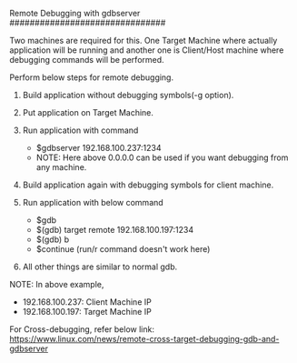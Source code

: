 Remote Debugging with gdbserver 
###############################

Two machines are required for this. One Target Machine where actually application will be running and another one is Client/Host machine where debugging commands will be performed.

Perform below steps for remote debugging.
1. Build application without debugging symbols(-g option).
2. Put application on Target Machine.
3. Run application with command 
   * $gdbserver 192.168.100.237:1234 <app name> <arguments if required>
   * NOTE: Here above 0.0.0.0 can be used if you want debugging from any machine.

4. Build application again with debugging symbols for client machine.
5. Run application with below command
   * $gdb <app name>
   * $(gdb) target remote 192.168.100.197:1234
   * $(gdb) b <function name>
   * $continue (run/r command doesn't work here)

6. All other things are similar to normal gdb.

NOTE:
In above example,
* 192.168.100.237: Client Machine IP
* 192.168.100.197: Target Machine IP

For Cross-debugging, refer below link:
https://www.linux.com/news/remote-cross-target-debugging-gdb-and-gdbserver
